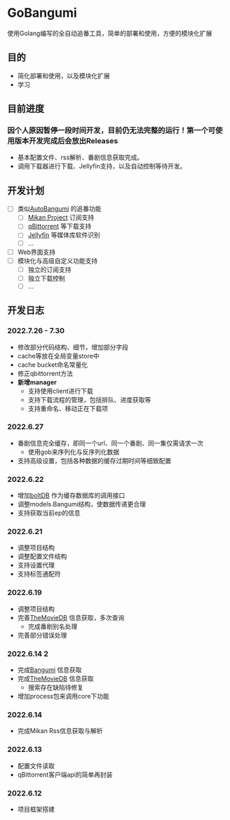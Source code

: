 # GoBangumi

使用Golang编写的全自动追番工具，简单的部署和使用，方便的模块化扩展

## 目的
- 简化部署和使用，以及模块化扩展
- 学习

## 目前进度
### 因个人原因暂停一段时间开发，目前仍无法完整的运行！第一个可使用版本开发完成后会放出Releases
- 基本配置文件、rss解析、番剧信息获取完成。
- 调用下载器进行下载、Jellyfin支持，以及自动控制等待开发。

## 开发计划
- [ ] 类似[AutoBangumi](https://github.com/EstrellaXD/Auto_Bangumi) 的追番功能
  - [ ] [Mikan Project](https://mikanani.me) 订阅支持
  - [ ] [qBittorrent](https://qbittorrent.org) 等下载支持
  - [ ] [Jellyfin](https://jellyfin.org/) 等媒体库软件识别
  - [ ] ...
- [ ] Web界面支持
- [ ] 模块化与高级自定义功能支持
  - [ ] 独立的订阅支持
  - [ ] 独立下载控制
  - [ ] ...

## 开发日志
### 2022.7.26 - 7.30
- 修改部分代码结构、细节，增加部分字段
- cache等放在全局变量store中
- cache bucket命名常量化
- 修正qbittorrent方法
- **新增manager**
  - 支持使用client进行下载
  - 支持下载流程的管理，包括排队、进度获取等
  - 支持重命名、移动正在下载项

### 2022.6.27
- 番剧信息完全缓存，即同一个url、同一个番剧、同一集仅需请求一次
  - 使用gob来序列化与反序列化数据
- 支持高级设置，包括各种数据的缓存过期时间等细致配置

### 2022.6.22
- 增加[boltDB](https://github.com/boltdb/bolt) 作为缓存数据库的调用接口
- 调整models.Bangumi结构，使数据传递更合理
- 支持获取当前ep的信息

### 2022.6.21
- 调整项目结构
- 调整配置文件结构
- 支持设置代理
- 支持标签通配符

### 2022.6.19
- 调整项目结构
- 完善[TheMovieDB](https://www.themoviedb.org/) 信息获取，多次查询
  - 完成番剧别名处理
- 完善部分错误处理

### 2022.6.14 2
- 完成[Bangumi](https://bgm.tv) 信息获取
- 完成[TheMovieDB](https://www.themoviedb.org/) 信息获取
  - 搜索存在缺陷待修复
- 增加process包来调用core下功能

### 2022.6.14
- 完成Mikan Rss信息获取与解析

### 2022.6.13
- 配置文件读取
- qBittorrent客户端api的简单再封装

### 2022.6.12
- 项目框架搭建